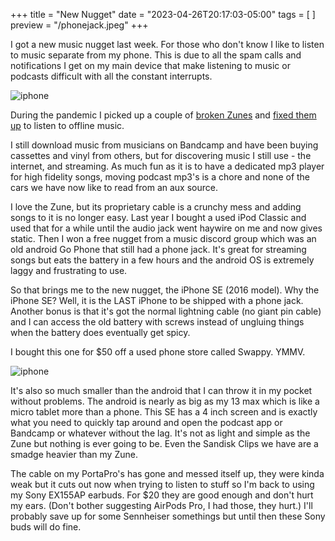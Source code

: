 +++
title = "New Nugget"
date = "2023-04-26T20:17:03-05:00"
tags = [ ]
preview = "/phonejack.jpeg"
+++

I got a new music nugget last week. For those who don't know I like to listen to music separate from my phone. This is due to all the spam calls and notifications I get on my main device that make listening to music or podcasts difficult with all the constant interrupts. 

![iphone](/phonejack.jpeg)

During the pandemic I picked up a couple of [broken Zunes](https://jetgirl.writeas.com/nows-a-good-time-to-go-back-to-mp3s) and [fixed them up](https://jetgirl.art/so-you-want-to-fix-up-a-zune/) to listen to offline music.

I still download music from musicians on Bandcamp and have been buying cassettes and vinyl from others, but for discovering music I still use - the internet, and streaming. As much fun as it is to have a dedicated mp3 player for high fidelity songs, moving podcast mp3's is a chore and none of the cars we have now like to read from an aux source. 

I love the Zune, but its proprietary cable is a crunchy mess and adding songs to it is no longer easy. Last year I bought a used iPod Classic and used that for a while until the audio jack went haywire on me and now gives static. Then I won a free nugget from a music discord group which was an old android Go Phone that still had a phone jack. It's great for streaming songs but eats the battery in a few hours and the android OS is extremely laggy and frustrating to use. 

So that brings me to the new nugget, the iPhone SE (2016 model). Why the iPhone SE? Well, it is the LAST iPhone to be shipped with a phone jack. Another bonus is that it's got the normal lightning cable (no giant pin cable) and I can access the old battery with screws instead of ungluing things when the battery does eventually get spicy. 

I bought this one for $50 off a used phone store called Swappy. YMMV. 

![iphone](/nuggets.jpeg)

It's also so much smaller than the android that I can throw it in my pocket without problems. The android is nearly as big as my 13 max which is like a micro tablet more than a phone. This SE has a 4 inch screen and is exactly what you need to quickly tap around and open the podcast app or Bandcamp or whatever without the lag. It's not as light and simple as the Zune but nothing is ever going to be. Even the Sandisk Clips we have are a smadge heavier than my Zune. 

The cable on my PortaPro's has gone and messed itself up, they were kinda weak but it cuts out now when trying to listen to stuff so I'm back to using my Sony EX155AP earbuds. For $20 they are good enough and don't hurt my ears. (Don't bother suggesting AirPods Pro, I had those, they hurt.) I'll probably save up for some Sennheiser somethings but until then these Sony buds will do fine. 





